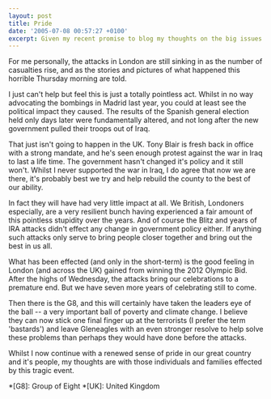 ```yaml
---
layout: post
title: Pride
date: '2005-07-08 00:57:27 +0100'
excerpt: Given my recent promise to blog my thoughts on the big issues of the day, and in a week of big news stories, along comes the saddest and most terrible news.
---
```

For me personally, the attacks in London are still sinking in as the number of casualties rise, and as the stories and pictures of what happened this horrible Thursday morning are told.

I just can't help but feel this is just a totally pointless act. Whilst in no way advocating the bombings in Madrid last year, you could at least see the political impact they caused. The results of the Spanish general election held only days later were fundamentally altered, and not long after the new government pulled their troops out of Iraq.

That just isn't going to happen in the UK. Tony Blair is fresh back in office with a strong mandate, and he's seen enough protest against the war in Iraq to last a life time. The government hasn't changed it's policy and it still won't. Whilst I never supported the war in Iraq, I do agree that now we are there, it's probably best we try and help rebuild the county to the best of our ability.

In fact they will have had very little impact at all. We British, Londoners especially, are a very resilient bunch having experienced a fair amount of this pointless stupidity over the years. And of course the Blitz and years of IRA attacks didn't effect any change in government policy either. If anything such attacks only serve to bring people closer together and bring out the best in us all.

What has been effected (and only in the short-term) is the good feeling in London (and across the UK) gained from winning the 2012 Olympic Bid. After the highs of Wednesday, the attacks bring our celebrations to a premature end. But we have seven more years of celebrating still to come.

Then there is the G8, and this will certainly have taken the leaders eye of the ball -- a very important ball of poverty and climate change. I believe they can now stick one final finger up at the terrorists (I prefer the term 'bastards') and leave Gleneagles with an even stronger resolve to help solve these problems than perhaps they would have done before the attacks.

Whilst I now continue with a renewed sense of pride in our great country and it's people, my thoughts are with those individuals and families effected by this tragic event.

*[G8]: Group of Eight
*[UK]: United Kingdom